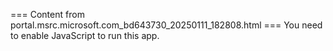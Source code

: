 === Content from portal.msrc.microsoft.com_bd643730_20250111_182808.html ===
You need to enable JavaScript to run this app.
